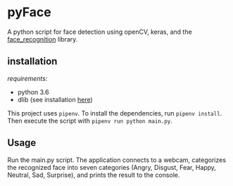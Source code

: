 # pyFace

A python script for face detection using openCV, keras, and the [face_recognition](https://github.com/ageitgey/face_recognition) library.

## installation

_requirements:_

- python 3.6
- dlib (see installation [here](https://github.com/davisking/dlib#compiling-dlib-python-api))

This project uses `pipenv`. To install the dependencies, run `pipenv install`. Then execute the script with `pipenv run python main.py`.

## Usage

Run the main.py script. The application connects to a webcam, categorizes the recognized face into seven categories (Angry, Disgust, Fear, Happy, Neutral, Sad, Surprise), and prints the result to the console.
